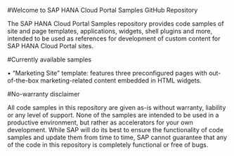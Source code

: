 #Welcome to SAP HANA Cloud Portal Samples GitHub Repository

The SAP HANA Cloud Portal Samples repository provides code samples of site and page templates, applications, widgets, shell plugins and more, intended to be used as references for development of custom content for SAP HANA Cloud Portal sites.

#Currently available samples

•	“Marketing Site” template: features three preconfigured pages with out-of-the-box marketing-related content embedded in HTML widgets.

#No-warranty disclaimer

All code samples in this repository are given as-is without warranty, liability or any level of support. None of the samples are intended to be used in a productive environment, but rather as accelerators for your own development. While SAP will do its best to ensure the functionality of code samples and update them from time to time, SAP cannot guarantee that any of the code in this repository is completely functional or free of bugs.
